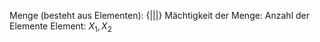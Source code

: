 Menge (besteht aus Elementen): {|||} 
Mächtigkeit der Menge: Anzahl der Elemente
Element: $X_1, X_2$ 